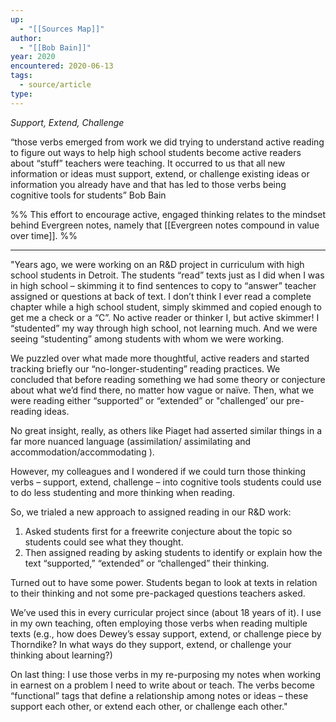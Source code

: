 ```yaml
---
up:
  - "[[Sources Map]]"
author:
  - "[[Bob Bain]]"
year: 2020
encountered: 2020-06-13
tags:
  - source/article
type: 
---
```


*Support, Extend, Challenge*

“those verbs emerged from work we did trying to understand active reading to figure out ways to help high school students become active readers about “stuff” teachers were teaching. It occurred to us that all new information or ideas must support, extend, or challenge existing ideas or information you already have and that has led to those verbs being cognitive tools for students” Bob Bain

%%
This effort to encourage active, engaged thinking relates to the mindset behind Evergreen notes, namely that [[Evergreen notes compound in value over time]].
%%

---
"Years ago, we were working on an R&D project in curriculum with high school students in Detroit. The students “read” texts just as I did when I was in high school – skimming it to find sentences to copy to “answer” teacher assigned or questions at back of text. I don’t think I ever read a complete chapter while a high school student, simply skimmed and copied enough to get me a check or a “C”. No active reader or thinker I, but active skimmer! I “studented” my way through high school, not learning much. And we were seeing “studenting” among students with whom we were working.

We puzzled over what made more thoughtful, active readers and started tracking briefly our “no-longer-studenting” reading practices. We concluded that before reading something we had some theory or conjecture about what we’d find there, no matter how vague or naïve. Then, what we were reading either “supported” or “extended” or "challenged’ our pre-reading ideas.

No great insight, really, as others like Piaget had asserted similar things in a far more nuanced language (assimilation/ assimilating and accommodation/accommodating ).

However, my colleagues and I wondered if we could turn those thinking verbs – support, extend, challenge – into cognitive tools students could use to do less studenting and more thinking when reading.

So, we trialed a new approach to assigned reading in our R&D work:

1. Asked students first for a freewrite conjecture about the topic so students could see what they thought.
2. Then assigned reading by asking students to identify or explain how the text “supported,” “extended” or “challenged” their thinking.

Turned out to have some power. Students began to look at texts in relation to their thinking and not some pre-packaged questions teachers asked.

We’ve used this in every curricular project since (about 18 years of it). I use in my own teaching, often employing those verbs when reading multiple texts (e.g., how does Dewey’s essay support, extend, or challenge piece by Thorndike? In what ways do they support, extend, or challenge your thinking about learning?)

On last thing: I use those verbs in my re-purposing my notes when working in earnest on a problem I need to write about or teach. The verbs become “functional” tags that define a relationship among notes or ideas – these support each other, or extend each other, or challenge each other."